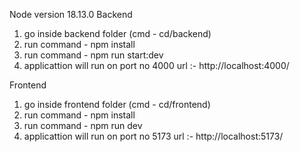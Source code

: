 Node version 18.13.0
Backend 

1. go inside backend folder (cmd - cd/backend)
2. run command - npm install
3. run command - npm run start:dev
5. applicattion will run on port no 4000
url :- http://localhost:4000/
   
Frontend
1. go inside frontend folder (cmd - cd/frontend)
2. run command - npm install
3. run command - npm run dev
5. applicattion will run on port no 5173
url :- http://localhost:5173/
